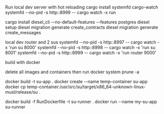 

Run local dev server with hot reloading
cargo install systemfd cargo-watch
systemfd --no-pid -s http::8999 -- cargo watch -x run

cargo install diesel_cli --no-default-features --features postgres
diesel setup
diesel migration generate create_contracts
diesel migration generate create_messages

local dev router and 2 sus
systemfd --no-pid -s http::8997 -- cargo watch -x 'run su 8000'
systemfd --no-pid -s http::8998 -- cargo watch -x 'run su 8001'
systemfd --no-pid -s http::8999 -- cargo watch -x 'run router 9000'

build with docker

delete all images and containers then run
docker system prune -a

docker build -t su-app .
docker create --name temp-container su-app
docker cp temp-container:/usr/src/su/target/x86_64-unknown-linux-musl/release/su .

docker build -f RunDockerfile -t su-runner .
docker run --name my-su-app su-runner
